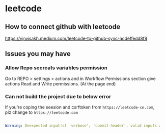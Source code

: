 # leetcode

## How to connect github with leetcode

https://vjnvisakh.medium.com/leetcode-to-github-sync-acdeffedd8f8

## Issues you may have

### Allow Repo secreats variables permission

Go to REPO > settings > actions and in Workflow Permissions section give actions Read and Write permissions. (At the page end)

### Can not build the project due to below error

If you're coping the seesion and csrftoken from `https://leetcode-cn.com`, plz change to `https://leetcode.com`

```yml

Warning: Unexpected input(s) 'verbose', 'commit-header', valid inputs are ['github-token', 'leetcode-csrf-token', 'leetcode-session', 'filter-duplicate-secs', 'destination-folder'] Run joshcai/leetcode-sync@v1.5 [Sat, 10 Aug 2024 06:53:41 GMT] Getting submission from LeetCode, offset 0 [Sat, 10 Aug 2024 06:53:41 GMT] Error: Request failed with status code 401 at createError (/home/runner/work/_actions/joshcai/leetcode-sync/v1.5/node_modules/axios/lib/core/createError.js:16:15) at settle (/home/runner/work/_actions/joshcai/leetcode-sync/v1.5/node_modules/axios/lib/core/settle.js:17:12) at IncomingMessage.handleStreamEnd (/home/runner/work/_actions/joshcai/leetcode-sync/v1.5/node_modules/axios/lib/adapters/http.js:269:11) at IncomingMessage.emit (node:events:531:35) at endReadableNT (node:internal/streams/readable:1696:12) at process.processTicksAndRejections (node:internal/process/task_queues:82:21)
```
